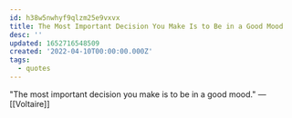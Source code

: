 ```yaml
---
id: h38w5nwhyf9qlzm25e9vxvx
title: The Most Important Decision You Make Is to Be in a Good Mood
desc: ''
updated: 1652716548509
created: '2022-04-10T00:00:00.000Z'
tags:
  - quotes
---
```


"The most important decision you make is to be in a good mood."  — [[Voltaire]]
